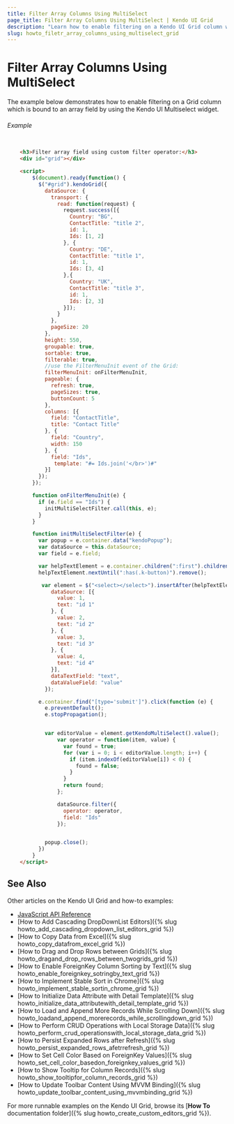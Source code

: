 ```yaml
---
title: Filter Array Columns Using MultiSelect
page_title: Filter Array Columns Using MultiSelect | Kendo UI Grid
description: "Learn how to enable filtering on a Kendo UI Grid column which is bound to an array field by using the Kendo UI Multiselect widget."
slug: howto_filetr_array_columns_using_multiselect_grid
---
```


# Filter Array Columns Using MultiSelect

The example below demonstrates how to enable filtering on a Grid column which is bound to an array field by using the Kendo UI Multiselect widget.

###### Example

```html

    <h3>Filter array field using custom filter operator:</h3>
    <div id="grid"></div>

    <script>
        $(document).ready(function() {
          $("#grid").kendoGrid({
            dataSource: {
              transport: {
                read: function(request) {
                  request.success([{
                    Country: "BG",
                    ContactTitle: "title 2",
                    id: 1,
                    Ids: [1, 2]
                  }, {
                    Country: "DE",
                    ContactTitle: "title 1",
                    id: 1,
                    Ids: [3, 4]
                  },{
                    Country: "UK",
                    ContactTitle: "title 3",
                    id: 1,
                    Ids: [2, 3]
                  }]);
                }
              },
              pageSize: 20
            },
            height: 550,
            groupable: true,
            sortable: true,
            filterable: true,
            //use the FilterMenuInit event of the Grid:
            filterMenuInit: onFilterMenuInit,
            pageable: {
              refresh: true,
              pageSizes: true,
              buttonCount: 5
            },
            columns: [{
              field: "ContactTitle",
              title: "Contact Title"
            }, {
              field: "Country",
              width: 150
            }, {
              field: "Ids",
               template: "#= Ids.join('</br>')#"
            }]
          });
        });

        function onFilterMenuInit(e) {
          if (e.field == "Ids") {
            initMultiSelectFilter.call(this, e);
          }
        }

        function initMultiSelectFilter(e) {
          var popup = e.container.data("kendoPopup");
          var dataSource = this.dataSource;
          var field = e.field;

          var helpTextElement = e.container.children(":first").children(":first");
          helpTextElement.nextUntil(":has(.k-button)").remove();

           var element = $("<select></select>").insertAfter(helpTextElement).kendoMultiSelect({
              dataSource: [{
                value: 1,
                text: "id 1"
              }, {
                value: 2,
                text: "id 2"
              }, {
                value: 3,
                text: "id 3"
              }, {
                value: 4,
                text: "id 4"
              }],
              dataTextField: "text",
              dataValueField: "value"
            });

          e.container.find("[type='submit']").click(function (e) {
            e.preventDefault();
            e.stopPropagation();


            var editorValue = element.getKendoMultiSelect().value();
                var operator = function(item, value) {
                  var found = true;
                  for (var i = 0; i < editorValue.length; i++) {
                    if (item.indexOf(editorValue[i]) < 0) {
                      found = false;
                    }
                  }
                  return found;
                };

                dataSource.filter({
                  operator: operator,
                  field: "Ids"
                });


            popup.close();
          })
        }
    </script>
```

## See Also

Other articles on the Kendo UI Grid and how-to examples:

* [JavaScript API Reference](/api/javascript/ui/grid)
* [How to Add Cascading DropDownList Editors]({% slug howto_add_cascading_dropdown_list_editors_grid %})
* [How to Copy Data from Excel]({% slug howto_copy_datafrom_excel_grid %})
* [How to Drag and Drop Rows between Grids]({% slug howto_dragand_drop_rows_between_twogrids_grid %})
* [How to Enable ForeignKey Column Sorting by Text]({% slug howto_enable_foreignkey_sotringby_text_grid %})
* [How to Implement Stable Sort in Chrome]({% slug howto_implement_stable_sortin_chrome_grid %})
* [How to Initialize Data Attribute with Detail Template]({% slug howto_initialize_data_attributewith_detail_template_grid %})
* [How to Load and Append More Records While Scrolling Down]({% slug howto_loadand_append_morerecords_while_scrollingdown_grid %})
* [How to Perform CRUD Operations with Local Storage Data]({% slug howto_perform_crud_operationswith_local_storage_data_grid %})
* [How to Persist Expanded Rows after Refresh]({% slug howto_persist_expanded_rows_afetrrefresh_grid %})
* [How to Set Cell Color Based on ForeignKey Values]({% slug howto_set_cell_color_basedon_foreignkey_values_grid %})
* [How to Show Tooltip for Column Records]({% slug howto_show_tooltipfor_column_records_grid %})
* [How to Update Toolbar Content Using MVVM Binding]({% slug howto_update_toolbar_content_using_mvvmbinding_grid %})

For more runnable examples on the Kendo UI Grid, browse its [**How To** documentation folder]({% slug howto_create_custom_editors_grid %}).
